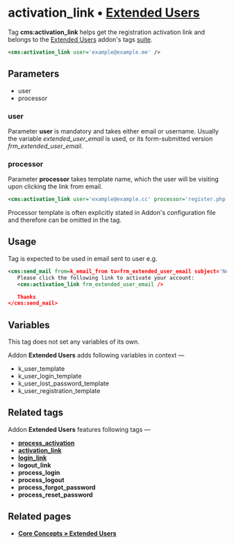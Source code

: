 # activation_link • [**Extended Users**](#related-pages)

Tag **cms:activation_link** helps get the registration activation link and belongs to the [Extended Users](#related-pages) addon's tags [suite](#related-tags).

```xml
<cms:activation_link user='example@example.me' />
```

## Parameters

* user
* processor

### user

Parameter **user** is mandatory and takes either email or username. Usually the variable *extended_user_email* is used, or its form-submitted version *frm_extended_user_email*.

### processor

Parameter **processor** takes template name, which the user will be visiting upon clicking the link from email.

```xml
<cms:activation_link user='example@example.cc' processor='register.php' />
```

Processor template is often explicitly stated in Addon's configuration file and therefore can be omitted in the tag.

## Usage

Tag is expected to be used in email sent to user e.g.

```xml
<cms:send_mail from=k_email_from to=frm_extended_user_email subject='New Account Confirmation'>
   Please click the following link to activate your account:
   <cms:activation_link frm_extended_user_email />

   Thanks
</cms:send_mail>
```

## Variables

This tag does not set any variables of its own.

Addon **Extended Users** adds following variables in context —

* k_user_template
* k_user_login_template
* k_user_lost_password_template
* k_user_registration_template


## Related tags

Addon **Extended Users** features following tags —

* [**process_activation**](https://github.com/trendoman/Midware/tree/main/tags-reference/Extended-Users/process_activation.md)
* [**activation_link**](https://github.com/trendoman/Midware/tree/main/tags-reference/Extended-Users/activation_link.md)
* [**login_link**](https://github.com/trendoman/Midware/tree/main/tags-reference/Extended-Users/login_link.md)
* **logout_link**
* **process_login**
* **process_logout**
* **process_forgot_password**
* **process_reset_password**

## Related pages

* [**Core Concepts &raquo; Extended Users**](/concepts/Extended-Users)
